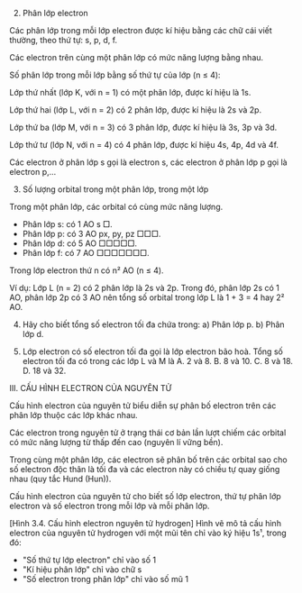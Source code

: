 2. Phân lớp electron

Các phân lớp trong mỗi lớp electron được kí hiệu bằng các chữ cái viết thường, theo thứ tự: s, p, d, f.

Các electron trên cùng một phân lớp có mức năng lượng bằng nhau.

Số phân lớp trong mỗi lớp bằng số thứ tự của lớp (n ≤ 4):

Lớp thứ nhất (lớp K, với n = 1) có một phân lớp, được kí hiệu là 1s.

Lớp thứ hai (lớp L, với n = 2) có 2 phân lớp, được kí hiệu là 2s và 2p.

Lớp thứ ba (lớp M, với n = 3) có 3 phân lớp, được kí hiệu là 3s, 3p và 3d.

Lớp thứ tư (lớp N, với n = 4) có 4 phân lớp, được kí hiệu 4s, 4p, 4d và 4f.

Các electron ở phân lớp s gọi là electron s, các electron ở phân lớp p gọi là electron p,...

3. Số lượng orbital trong một phân lớp, trong một lớp

Trong một phân lớp, các orbital có cùng mức năng lượng.

- Phân lớp s: có 1 AO s □.
- Phân lớp p: có 3 AO px, py, pz □□□.
- Phân lớp d: có 5 AO □□□□□.
- Phân lớp f: có 7 AO □□□□□□□.

Trong lớp electron thứ n có n² AO (n ≤ 4).

Ví dụ: Lớp L (n = 2) có 2 phân lớp là 2s và 2p. Trong đó, phân lớp 2s có 1 AO, phân lớp 2p có 3 AO nên tổng số orbital trong lớp L là 1 + 3 = 4 hay 2² AO.

4. Hãy cho biết tổng số electron tối đa chứa trong:
   a) Phân lớp p.                b) Phân lớp d.

5. Lớp electron có số electron tối đa gọi là lớp electron bão hoà. Tổng số electron tối đa có trong các lớp L và M là
   A. 2 và 8.        B. 8 và 10.        C. 8 và 18.        D. 18 và 32.

III. CẤU HÌNH ELECTRON CỦA NGUYÊN TỬ

Cấu hình electron của nguyên tử biểu diễn sự phân bố electron trên các phân lớp thuộc các lớp khác nhau.

Các electron trong nguyên tử ở trạng thái cơ bản lần lượt chiếm các orbital có mức năng lượng từ thấp đến cao (nguyên lí vững bền).

Trong cùng một phân lớp, các electron sẽ phân bố trên các orbital sao cho số electron độc thân là tối đa và các electron này có chiều tự quay giống nhau (quy tắc Hund (Hun)).

Cấu hình electron của nguyên tử cho biết số lớp electron, thứ tự phân lớp electron và số electron trong mỗi lớp và mỗi phân lớp.

[Hình 3.4. Cấu hình electron nguyên tử hydrogen]
Hình vẽ mô tả cấu hình electron của nguyên tử hydrogen với một mũi tên chỉ vào ký hiệu 1s¹, trong đó:
- "Số thứ tự lớp electron" chỉ vào số 1
- "Kí hiệu phân lớp" chỉ vào chữ s
- "Số electron trong phân lớp" chỉ vào số mũ 1